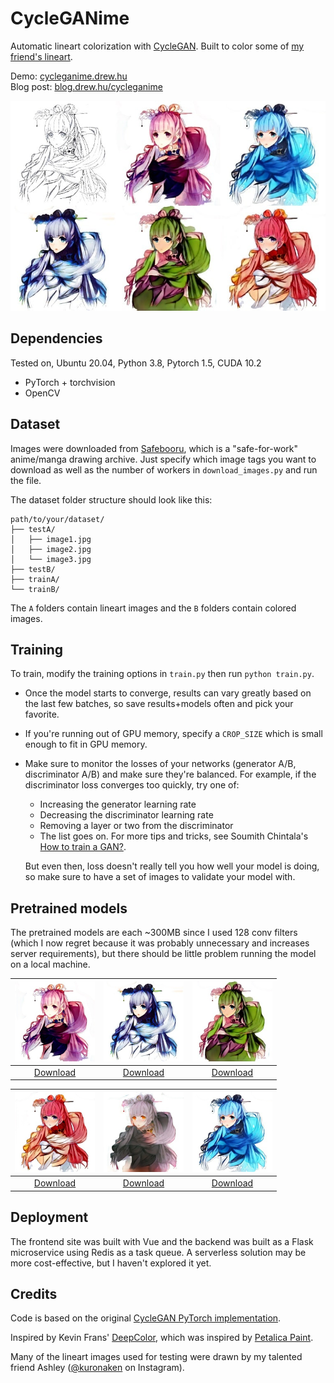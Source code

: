 # CycleGANime
Automatic lineart colorization with [CycleGAN](https://junyanz.github.io/CycleGAN/).
Built to color some of [my friend's lineart](https://instagram.com/kuronaken).

Demo: [cycleganime.drew.hu](https://cycleganime.drew.hu) \
Blog post: [blog.drew.hu/cycleganime](https://blog.drew.hu/cycleganime)

<img src="_assets/img/splash2.jpg">

## Dependencies
Tested on, Ubuntu 20.04, Python 3.8, Pytorch 1.5, CUDA 10.2
* PyTorch + torchvision
* OpenCV

## Dataset
Images were downloaded from [Safebooru](https://safebooru.org/), which is a "safe-for-work" anime/manga drawing archive. Just specify which image tags you want to download as well as the number of workers in `download_images.py` and run the file.

The dataset folder structure should look like this:
```
path/to/your/dataset/
├── testA/ 
│   ├── image1.jpg
│   ├── image2.jpg
│   └── image3.jpg
├── testB/ 
├── trainA/
└── trainB/
```

The `A` folders contain lineart images and the `B` folders contain colored images.

## Training
To train, modify the training options in `train.py` then run `python train.py`. 

* Once the model starts to converge, results can vary greatly based on the last few batches,  so save results+models often and pick your favorite.

* If you're running out of GPU memory, specify a `CROP_SIZE` which is small enough to fit in GPU memory.

* Make sure to monitor the losses of your networks (generator A/B, discriminator A/B) and make sure they're balanced. For example, if the discriminator loss converges too quickly, try one of: 
  * Increasing the generator learning rate
  * Decreasing the discriminator learning rate
  * Removing a layer or two from the discriminator
  * The list goes on. For more tips and tricks, see Soumith Chintala's [How to train a GAN?](https://github.com/soumith/ganhacks).

  But even then, loss doesn't really tell you how well your model is doing, so make sure to have a set of images to validate your model with.

## Pretrained models
The pretrained models are each ~300MB since I used 128 conv filters (which I now regret because it was probably unnecessary
and increases server requirements), but there should be little problem running the model on a local machine.


|<img src="_assets/img/parts/pink_part.jpg" width=128> | <img src="_assets/img/parts/ice_part.jpg" width=128> | <img src="_assets/img/parts/nature_part.jpg" width=128> | 
:-------------------------:|:-------------------------:|:-------------------------:|
|[Download](https://files.drew.hu/cycleganime/models/256_15_128/aqua.pth) |[Download](https://files.drew.hu/cycleganime/models/256_15_128/ice.pth)  |[Download](https://files.drew.hu/cycleganime/models/256_15_128/elf.pth)  |


| <img src="_assets/img/parts/red_part.jpg" width=128> | <img src="_assets/img/parts/smoke_part.jpg" width=128> | <img src="_assets/img/parts/aqua_part.jpg" width=128> | 
:-------------------------:|:-------------------------:|:-------------------------:|
|[Download](https://files.drew.hu/cycleganime/models/256_15_128/red.pth) |[Download](https://files.drew.hu/cycleganime/models/256_15_128/smoke.pth)  |[Download](https://files.drew.hu/cycleganime/models/256_15_128/aqua.pth)  |

## Deployment
The frontend site was built with Vue and the backend was built as a Flask microservice using Redis as a task queue.
A serverless solution may be more cost-effective, but I haven't explored it yet.

## Credits
Code is based on the original [CycleGAN PyTorch implementation](https://github.com/junyanz/pytorch-CycleGAN-and-pix2pix). 

Inspired by Kevin Frans' [DeepColor](https://github.com/kvfrans/deepcolor), which was inspired by [Petalica Paint](https://petalica-paint.pixiv.dev/index_en.html).

Many of the lineart images used for testing were drawn by my talented friend Ashley ([@kuronaken](https://www.instagram.com/kuronaken/) on Instagram).

